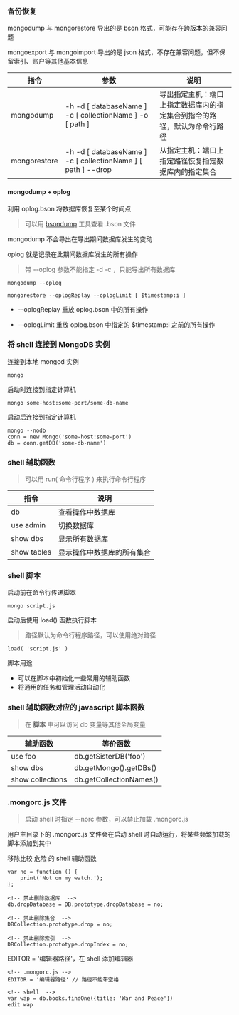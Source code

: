 ### 备份恢复

mongodump 与 mongorestore 导出的是 bson 格式，可能存在跨版本的兼容问题

mongoexport 与 mongoimport 导出的是 json 格式，不存在兼容问题，但不保留索引、账户等其他基本信息

| 指令           | 参数                                                           | 说明                                   |
|--------------|--------------------------------------------------------------|--------------------------------------|
| mongodump    | -h -d [ databaseName ] -c [ collectionName ] -o [ path ]     | 导出指定主机：端口上指定数据库内的指定集合到指令的路径，默认为命令行路径 |
| mongorestore | -h -d [ databaseName ] -c [ collectionName ] [ path ] --drop | 从指定主机：端口上指定路径恢复指定数据库内的指定集合           |

#### mongodump + oplog

利用 oplog.bson 将数据库恢复至某个时间点

> 可以用 [bsondump](https://docs.mongodb.com/manual/reference/program/bsondump/) 工具查看 .bson 文件

mongodump 不会导出在导出期间数据库发生的变动

oplog 就是记录在此期间数据库发生的所有操作

> 带 --oplog 参数不能指定 -d -c ，只能导出所有数据库

    mongodump --oplog

    mongorestore --oplogReplay --oplogLimit [ $timestamp:i ]

- --oplogReplay 重放 oplog.bson 中的所有操作

- --oplogLimit 重放 oplog.bson 中指定的 $timestamp:i 之前的所有操作

### 将 shell 连接到 MongoDB 实例

连接到本地 mongod 实例

    mongo

启动时连接到指定计算机

    mongo some-host:some-port/some-db-name

启动后连接到指定计算机

    mongo --nodb
    conn = new Mongo('some-host:some-port')
    db = conn.getDB('some-db-name')

### shell 辅助函数

> 可以用 run( 命令行程序 ) 来执行命令行程序

| 指令          | 说明            |
|-------------|---------------|
| db          | 查看操作中数据库      |
| use admin   | 切换数据库         |
| show dbs    | 显示所有数据库       |
| show tables | 显示操作中数据库的所有集合 |

### shell 脚本

启动前在命令行传递脚本

    mongo script.js

启动后使用 load() 函数执行脚本

> 路径默认为命令行程序路径，可以使用绝对路径

    load( 'script.js' )

脚本用途

- 可以在脚本中初始化一些常用的辅助函数
- 将通用的任务和管理活动自动化

### shell 辅助函数对应的 javascript 脚本函数

> 在 **脚本** 中可以访问 db 变量等其他全局变量

| 辅助函数             | 等价函数                    |
|------------------|-------------------------|
| use foo          | db.getSisterDB('foo')   |
| show dbs         | db.getMongo().getDBs()  |
| show collections | db.getCollectionNames() |

### .mongorc.js 文件

> 启动 shell 时指定 --norc 参数，可以禁止加载 .mongorc.js

用户主目录下的 .mongorc.js 文件会在启动 shell 时自动运行，将某些频繁加载的脚本添加到其中

移除比较 危险 的 shell 辅助函数

    var no = function () {
        print('Not on my watch.');
    };

    <!-- 禁止删除数据库  -->
    db.dropDatabase = DB.prototype.dropDatabase = no;

    <!-- 禁止删除集合  -->
    DBCollection.prototype.drop = no;

    <!-- 禁止删除索引  -->
    DBCollection.prototype.dropIndex = no;

EDITOR = '编辑器路径'，在 shell 添加编辑器

    <!-- .mongorc.js -->
    EDITOR = '编辑器路径' // 路径不能带空格

    <!-- shell  -->
    var wap = db.books.findOne({title: 'War and Peace'})
    edit wap